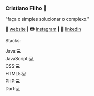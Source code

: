 ### Cristiano Filho 🧐

"faça o simples solucionar o complexo."

🏡 [website][website] **|** 
📷 [instagram][instagram] **|** 
👔 [linkedin][linkedin]
		
   Stacks:

Java:💻
<br>
JavaScript:💻
<br>
CSS:💻
<br>
HTML5:💻
<br>
PHP:💻
<br>
Dart:💻






[website]: https://cristianofilho.github.io/
[instagram]: https://www.instagram.com/_cristiano.filho/?hl=pt-br
[linkedin]: https://www.linkedin.com/in/cristiano-filho-16a141150/
